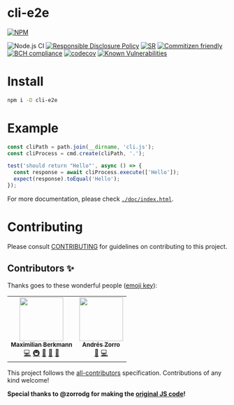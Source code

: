 # cli-e2e

[![NPM](https://nodei.co/npm/cli-e2e.png)](https://nodei.co/npm/cli-e2e/)

![Node.js CI](https://github.com/Berkmann18/cli-e2e/workflows/Node.js%20CI/badge.svg)
[![Responsible Disclosure Policy](https://img.shields.io/badge/Security-Responsible%20Disclosure-yellow.svg)](./SECURITY.md)
[![SR](https://img.shields.io/badge/%20%20%F0%9F%93%A6%F0%9F%9A%80-semantic--release-e10079.svg)](https://github.com/semantic-release/semantic-release)
[![Commitizen friendly](https://img.shields.io/badge/commitizen-friendly-brightgreen.svg)](http://commitizen.github.io/cz-cli/)
[![BCH compliance](https://bettercodehub.com/edge/badge/Berkmann18/cli-e2e?branch=master)](https://bettercodehub.com/results/Berkmann18/cli-e2e)
[![codecov](https://badgen.net/codecov/c/github/berkmann18/cli-e2e)](https://codecov.io/gh/berkmann18/cli-e2e)
[![Known Vulnerabilities](https://snyk.io/test/github/berkmann18/cli-e2e/badge.svg)](https://snyk.io/test/github/berkmann18/cli-e2e)
<!-- Codacy Badge -->

# Install

```bash
npm i -D cli-e2e
```

# Example

```js
const cliPath = path.join(__dirname, 'cli.js');
const cliProcess = cmd.create(cliPath, '.');

test('should return "Hello"', async () => {
  const response = await cliProcess.execute(['Hello']);
  expect(response).toEqual('Hello');
});
```

For more documentation, please check [`./doc/index.html`](./doc/index.html).

# Contributing

Please consult [CONTRIBUTING](./CONTRIBUTING.md) for guidelines on contributing to this project.

## Contributors ✨

Thanks goes to these wonderful people ([emoji key](https://allcontributors.org/docs/en/emoji-key)):
<!-- ALL-CONTRIBUTORS-LIST:START - Do not remove or modify this section -->
<!-- prettier-ignore-start -->
<!-- markdownlint-disable -->
<table>
  <tr>
    <td align="center"><a href="https://github.com/Berkmann18"><img src="https://avatars0.githubusercontent.com/u/8260834?v=4?s=100" width="100px;" alt=""/><br /><sub><b>Maximilian Berkmann</b></sub></a><br /><a href="https://github.com/Berkmann18/cli-e2e/commits?author=Berkmann18" title="Code">💻</a> <a href="#infra-Berkmann18" title="Infrastructure (Hosting, Build-Tools, etc)">🚇</a> <a href="https://github.com/Berkmann18/cli-e2e/commits?author=Berkmann18" title="Documentation">📖</a> <a href="#maintenance-Berkmann18" title="Maintenance">🚧</a> <a href="#ideas-Berkmann18" title="Ideas, Planning, & Feedback">🤔</a></td>
    <td align="center"><a href="http://zorrodg.github.io/"><img src="https://avatars0.githubusercontent.com/u/7141089?v=4?s=100" width="100px;" alt=""/><br /><sub><b>Andrés Zorro</b></sub></a><br /><a href="#ideas-zorrodg" title="Ideas, Planning, & Feedback">🤔</a> <a href="https://github.com/Berkmann18/cli-e2e/commits?author=zorrodg" title="Code">💻</a></td>
  </tr>
</table>

<!-- markdownlint-enable -->
<!-- prettier-ignore-end -->
<!-- ALL-CONTRIBUTORS-LIST:END -->

<!-- ALL-CONTRIBUTORS-LIST:START - Do not remove or modify this section -->
<!-- prettier-ignore-start -->
<!-- markdownlint-disable -->
<!-- markdownlint-enable -->
<!-- prettier-ignore-end -->
<!-- ALL-CONTRIBUTORS-LIST:END -->

This project follows the [all-contributors](https://github.com/all-contributors/all-contributors) specification. Contributions of any kind welcome!

**Special thanks to @zorrodg for making the [original JS code](https://gist.github.com/zorrodg/c349cf54a3f6d0a9ba62e0f4066f31cb)!**